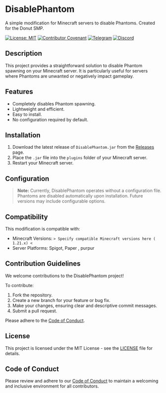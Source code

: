 
# DisablePhantom

A simple modification for Minecraft servers to disable Phantoms. Created for the Donut SMP.

[![License: MIT](https://img.shields.io/badge/License-MIT-yellow.svg)](https://opensource.org/licenses/MIT)
[![Contributor Covenant](https://img.shields.io/badge/Contributor%20Covenant-2.1-4baaaa.svg)](code_of_conduct.md)
[![Telegram](https://img.shields.io/badge/Telegram-Join%20Channel-blue?logo=telegram)](@CatoniSefid)
[![Discord](https://img.shields.io/badge/Discord-Join%20Server-blue?logo=discord)](@CatoniSefid)

## Description

This project provides a straightforward solution to disable Phantom spawning on your Minecraft server. It is particularly useful for servers where Phantoms are unwanted or negatively impact gameplay.

## Features

-   Completely disables Phantom spawning.
-   Lightweight and efficient.
-   Easy to install.
-   No configuration required by default.

## Installation

1.  Download the latest release of `DisablePhantom.jar` from the [Releases](https://github.com/Xenos-core/DisablePhantom/releases) page.
2.  Place the `.jar` file into the `plugins` folder of your Minecraft server.
3.  Restart your Minecraft server.

## Configuration

> **Note:** Currently, DisablePhantom operates without a configuration file. Phantoms are disabled automatically upon installation. Future versions may include configurable options.

## Compatibility

This modification is compatible with:

-   Minecraft Versions: `> Specify compatible Minecraft versions here ( 1.21.x) <`
-   Server Platforms: Spigot, Paper , purpur 

## Contribution Guidelines

We welcome contributions to the DisablePhantom project!

To contribute:

1.  Fork the repository.
2.  Create a new branch for your feature or bug fix.
3.  Make your changes, ensuring clear and descriptive commit messages.
4.  Submit a pull request.

Please adhere to the [Code of Conduct](CODE_OF_CONDUCT.md).

## License

This project is licensed under the MIT License - see the [LICENSE](LICENSE) file for details.

## Code of Conduct

Please review and adhere to our [Code of Conduct](CODE_OF_CONDUCT.md) to maintain a welcoming and inclusive environment for all contributors.
